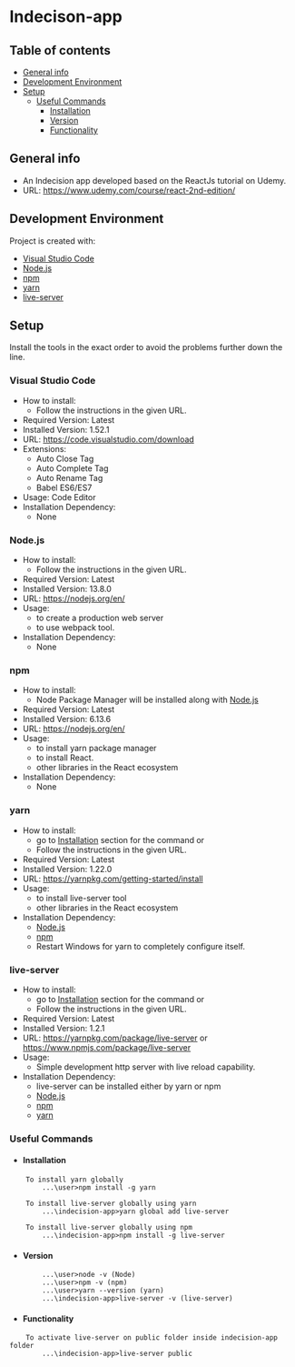 # Indecison-app
## Table of contents
* [General info](#general-info)
* [Development Environment](#development-environment)
* [Setup](#setup)
    * [Useful Commands](#useful-commands)
        * [Installation](#installation)
        * [Version](#version)
        * [Functionality](#functionality)

## General info
*   An Indecision app developed based on the ReactJs tutorial on Udemy.
*   URL: https://www.udemy.com/course/react-2nd-edition/
	
## Development Environment
Project is created with:
* [Visual Studio Code](#visual-studio-code) 
* [Node.js](#Node.js)
* [npm](#npm)
* [yarn](#yarn)
* [live-server](#live-server)

## Setup
Install the tools in the exact order to avoid the problems further down the line.

### Visual Studio Code
*   How to install:
    * Follow the instructions in the given URL.
*   Required Version: Latest
*   Installed Version: 1.52.1 
*   URL: https://code.visualstudio.com/download
*   Extensions:
    * Auto Close Tag
    * Auto Complete Tag
    * Auto Rename Tag
    * Babel ES6/ES7
*   Usage: Code Editor
*   Installation Dependency:
    * None

### Node.js
*   How to install:
    * Follow the instructions in the given URL.
*   Required Version: Latest
*   Installed Version: 13.8.0
*   URL: https://nodejs.org/en/
*   Usage: 
    * to create a production web server
    * to use webpack tool.
*   Installation Dependency:
    * None

### npm
*   How to install:
    * Node Package Manager will be installed along with [Node.js](#Node.js)
*   Required Version: Latest
*   Installed Version: 6.13.6
*   URL: https://nodejs.org/en/
*   Usage: 
    * to install yarn package manager
    * to install React.
    * other libraries in the React ecosystem 
*   Installation Dependency: 
    * None

### yarn
*   How to install:
    * go to  [Installation](#installation) section for the command or 
    * Follow the instructions in the given URL. 
*   Required Version: Latest
*   Installed Version: 1.22.0
*   URL: https://yarnpkg.com/getting-started/install
*   Usage: 
    * to install live-server tool
    * other libraries in the React ecosystem 
*   Installation Dependency:
    * [Node.js](#Node.js)
    * [npm](#npm)
    * Restart Windows for yarn to completely configure itself.

### live-server
*   How to install:
    * go to  [Installation](#installation) section for the command or 
    * Follow the instructions in the given URL. 
*   Required Version: Latest
*   Installed Version: 1.2.1
*   URL: https://yarnpkg.com/package/live-server or https://www.npmjs.com/package/live-server
*   Usage:
    * Simple development http server with live reload capability.
*   Installation Dependency:
    * live-server can be installed either by yarn or npm
    * [Node.js](#Node.js)
    * [npm](#npm)
    * [yarn](#yarn)



### Useful Commands

* #### Installation
```
    To install yarn globally
        ...\user>npm install -g yarn

    To install live-server globally using yarn
        ...\indecision-app>yarn global add live-server

    To install live-server globally using npm
        ...\indecision-app>npm install -g live-server
```

* #### Version
```
        ...\user>node -v (Node)
        ...\user>npm -v (npm)
        ...\user>yarn --version (yarn)
        ...\indecision-app>live-server -v (live-server)
```
* #### Functionality
```
    To activate live-server on public folder inside indecision-app folder
        ...\indecision-app>live-server public

```


